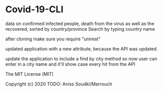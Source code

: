 # Covid-19-CLI
data on confirmed infected people, death from the virus as well as the recovered, sorted by country/province
Search by typing country name


after cloning make sure you require "unirest"


updated application with a new attribute, because the API was updated.


update the application to include a find by city method so now user can enter in a city name 
and it'll show case every hit from the API


The MIT License (MIT)

Copyright (c) 2020 TODO: Aniss Soudki/Marrouch

